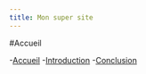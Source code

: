 ```yaml
---
title: Mon super site
---
```


#Accueil

-[Accueil](index.md)
-[Introduction](intro.md)
-[Conclusion](conclu.md)

